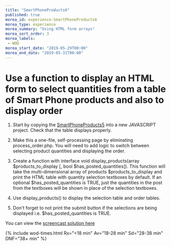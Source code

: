```yaml
--- 
title: "SmartPhoneProducts6" 
published: true 
morea_id: experience-SmartPhoneProducts6
morea_type: experience 
morea_summary: "Using HTML form arrays"
morea_sort_order: 3 
morea_labels:
 - WOD
morea_start_date: "2019-05-29T00:00"
morea_end_date: "2019-05-31T00:00"
---
```


# Use a function to display an HTML form to select quantities from a table of Smart Phone products and also to display order

1. Start by copying the [SmartPhoneProducts5](../110.HTML-forms/experience-SmartPhoneProducts5.html) into a new JAVASCRIPT project. Check that the table displays properly.

2. Make this a one-file, self-processing page by eliminating process_order.php. You will need to add logic to switch between selecting product quantities and displaying the order.

3. Create a function with interface void display_products(array $products_to_display [, bool $has_posted_quantities]). This function will take the multi-dimensional array of products $products_to_display and print the HTML table with quantity selection textboxes by default. If an optional $has_posted_quantities is TRUE, just the quantities in the post from the textboxes will be shown in place of the selection textboxes.  

4. Use display_products() to display the selection table and order tables.

5. Don't forget to not print the submit button if the selections are being displayed i.e. $has_posted_quantities is TRUE.


You can view the [screencast solution here](https://youtu.be/SHMozKQ-44k) 

{% include wod-times.html Rx="<18 min" Av="18-28 min" Sd="28-38 min" DNF="38+ min" %}